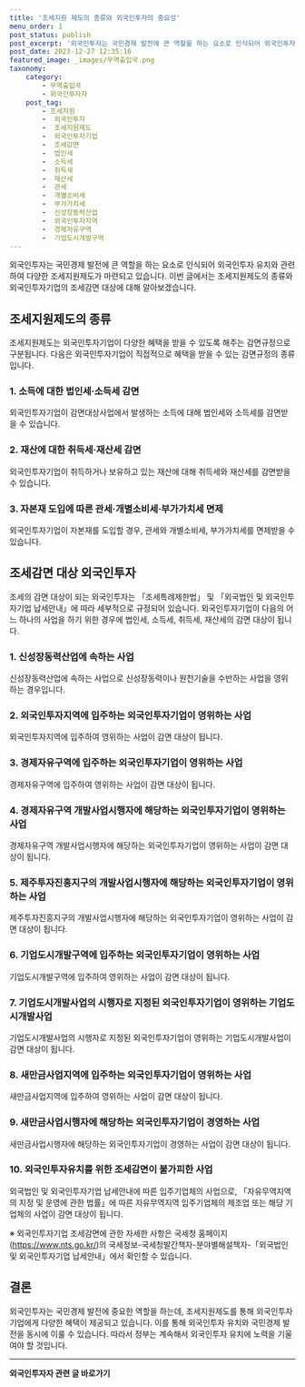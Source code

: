 ```yaml
---
title: '조세지원 제도의 종류와 외국인투자의 중요성'
menu_order: 1
post_status: publish
post_excerpt: '외국인투자는 국민경제 발전에 큰 역할을 하는 요소로 인식되어 외국인투자 유치와 관련하여 다양한 조세지원제도가 마련되고 있습니다. 이번 글에서는 조세지원제도의 종류와 외국인투자기업의 조세감면 대상에 대해 알아보겠습니다.'
post_date: 2023-12-27 12:35:16
featured_image: _images/무역출입국.png
taxonomy:
    category:
        - 무역출입국
        - 외국인투자자
    post_tag:
        - 조세지원
        -  외국인투자
        -  조세지원제도
        -  외국인투자기업
        -  조세감면
        -  법인세
        -  소득세
        -  취득세
        -  재산세
        -  관세
        -  개별소비세
        -  부가가치세
        -  신성장동력산업
        -  외국인투자지역
        -  경제자유구역
        -  기업도시개발구역
---
```



외국인투자는 국민경제 발전에 큰 역할을 하는 요소로 인식되어 외국인투자 유치와 관련하여 다양한 조세지원제도가 마련되고 있습니다. 이번 글에서는 조세지원제도의 종류와 외국인투자기업의 조세감면 대상에 대해 알아보겠습니다.

## 조세지원제도의 종류

조세지원제도는 외국인투자기업이 다양한 혜택을 받을 수 있도록 해주는 감면규정으로 구분됩니다. 다음은 외국인투자기업이 직접적으로 혜택을 받을 수 있는 감면규정의 종류입니다.

### 1. 소득에 대한 법인세·소득세 감면
외국인투자기업이 감면대상사업에서 발생하는 소득에 대해 법인세와 소득세를 감면받을 수 있습니다.

### 2. 재산에 대한 취득세·재산세 감면
외국인투자기업이 취득하거나 보유하고 있는 재산에 대해 취득세와 재산세를 감면받을 수 있습니다.

### 3. 자본재 도입에 따른 관세·개별소비세·부가가치세 면제
외국인투자기업이 자본재를 도입할 경우, 관세와 개별소비세, 부가가치세를 면제받을 수 있습니다.

## 조세감면 대상 외국인투자

조세의 감면 대상이 되는 외국인투자는 「조세특례제한법」 및 「외국법인 및 외국인투자기업 납세안내」에 따라 세부적으로 규정되어 있습니다. 외국인투자기업이 다음의 어느 하나의 사업을 하기 위한 경우에 법인세, 소득세, 취득세, 재산세의 감면 대상이 됩니다.

### 1. 신성장동력산업에 속하는 사업
신성장동력산업에 속하는 사업으로 신성장동력이나 원천기술을 수반하는 사업을 영위하는 경우입니다.

### 2. 외국인투자지역에 입주하는 외국인투자기업이 영위하는 사업
외국인투자지역에 입주하여 영위하는 사업이 감면 대상이 됩니다.

### 3. 경제자유구역에 입주하는 외국인투자기업이 영위하는 사업
경제자유구역에 입주하여 영위하는 사업이 감면 대상이 됩니다.

### 4. 경제자유구역 개발사업시행자에 해당하는 외국인투자기업이 영위하는 사업
경제자유구역 개발사업시행자에 해당하는 외국인투자기업이 영위하는 사업이 감면 대상이 됩니다.

### 5. 제주투자진흥지구의 개발사업시행자에 해당하는 외국인투자기업이 영위하는 사업
제주투자진흥지구의 개발사업시행자에 해당하는 외국인투자기업이 영위하는 사업이 감면 대상이 됩니다.

### 6. 기업도시개발구역에 입주하는 외국인투자기업이 영위하는 사업
기업도시개발구역에 입주하여 영위하는 사업이 감면 대상이 됩니다.

### 7. 기업도시개발사업의 시행자로 지정된 외국인투자기업이 영위하는 기업도시개발사업
기업도시개발사업의 시행자로 지정된 외국인투자기업이 영위하는 기업도시개발사업이 감면 대상이 됩니다.

### 8. 새만금사업지역에 입주하는 외국인투자기업이 영위하는 사업
새만금사업지역에 입주하여 영위하는 사업이 감면 대상이 됩니다.

### 9. 새만금사업시행자에 해당하는 외국인투자기업이 경영하는 사업
새만금사업시행자에 해당하는 외국인투자기업이 경영하는 사업이 감면 대상이 됩니다.

### 10. 외국인투자유치를 위한 조세감면이 불가피한 사업
외국법인 및 외국인투자기업 납세안내에 따른 입주기업체의 사업으로, 「자유무역지역의 지정 및 운영에 관한 법률」에 따른 자유무역지역 입주기업체의 제조업 또는 해당 기업체의 사업이 감면 대상이 됩니다.

※ 외국인투자기업 조세감면에 관한 자세한 사항은 국세청 홈페이지(https://www.nts.go.kr/)의 국세정보-국세청발간책자-분야별해설책자-「외국법인 및 외국인투자기업 납세안내」에서 확인할 수 있습니다.

## 결론

외국인투자는 국민경제 발전에 중요한 역할을 하는데, 조세지원제도를 통해 외국인투자기업에게 다양한 혜택이 제공되고 있습니다. 이를 통해 외국인투자 유치와 국민경제 발전을 동시에 이룰 수 있습니다. 따라서 정부는 계속해서 외국인투자 유치에 노력을 기울여야 할 것입니다.
<!-- wp:separator -->
<hr class="wp-block-separator has-alpha-channel-opacity"/>
<!-- /wp:separator -->

<!-- wp:group {"backgroundColor":"base","layout":{"type":"constrained"}} -->
<div class="wp-block-group has-base-background-color has-background"><!-- wp:paragraph {"align":"center","fontSize":"medium"} -->
<p class="has-text-align-center has-large-font-size"><strong>외국인투자자 관련 글 바로가기</strong></p>
<!-- /wp:paragraph -->


<!-- wp:latest-posts
{"categories":[{"id":14375,"count":19,"description":"","link":"https://uknowlaw.com/category/%ec%99%b8%ea%b5%ad%ec%9d%b8%ed%88%ac%ec%9e%90%ec%9e%90/","name":"외국인투자자","slug":"외국인투자자","taxonomy":"category","parent":0,"meta":[],"_links":{"self":[{"href":"https://uknowlaw.com/wp-json/wp/v2/categories/14375"}],"collection":[{"href":"https://uknowlaw.com/wp-json/wp/v2/categories"}],"about":[{"href":"https://uknowlaw.com/wp-json/wp/v2/taxonomies/category"}],"wp:post_type":[{"href":"https://uknowlaw.com/wp-json/wp/v2/posts?categories=14375"}],"curies":[{"name":"wp","href":"https://api.w.org/{rel}","templated":true}]}}],"postsToShow":100,"excerptLength":28,"postLayout":"grid","columns":2,"featuredImageAlign":"left","featuredImageSizeSlug":"large","fontSize":"small"} /--></div>
<!-- /wp:group -->